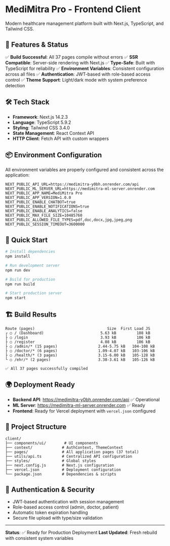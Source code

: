 # MediMitra Pro - Frontend Client

Modern healthcare management platform built with Next.js, TypeScript, and Tailwind CSS.

## 🚀 Features & Status

✅ **Build Successful**: All 37 pages compile without errors
✅ **SSR Compatible**: Server-side rendering with Next.js
✅ **Type-Safe**: Built with TypeScript for reliability
✅ **Environment Variables**: Consistent configuration across all files
✅ **Authentication**: JWT-based with role-based access control
✅ **Theme Support**: Light/dark mode with system preference detection

## 🛠 Tech Stack

- **Framework**: Next.js 14.2.3
- **Language**: TypeScript 5.9.2
- **Styling**: Tailwind CSS 3.4.0
- **State Management**: React Context API
- **HTTP Client**: Fetch API with custom wrappers

## 📦 Environment Configuration

All environment variables are properly configured and consistent across the application:

```env
NEXT_PUBLIC_API_URL=https://medimitra-y0bh.onrender.com/api
NEXT_PUBLIC_ML_SERVER_URL=https://medimitra-ml-server.onrender.com
NEXT_PUBLIC_APP_NAME=MediMitra Pro
NEXT_PUBLIC_APP_VERSION=1.0.0
NEXT_PUBLIC_ENABLE_CHATBOT=true
NEXT_PUBLIC_ENABLE_NOTIFICATIONS=true
NEXT_PUBLIC_ENABLE_ANALYTICS=false
NEXT_PUBLIC_MAX_FILE_SIZE=10485760
NEXT_PUBLIC_ALLOWED_FILE_TYPES=pdf,doc,docx,jpg,jpeg,png
NEXT_PUBLIC_SESSION_TIMEOUT=3600000
```

## 🚀 Quick Start

```bash
# Install dependencies
npm install

# Run development server
npm run dev

# Build for production
npm run build

# Start production server
npm start
```

## 🏗 Build Results

```
Route (pages)                                Size  First Load JS
┌ ○ / (Dashboard)                         5.63 kB         108 kB
├ ○ /login                                3.93 kB         106 kB
├ ○ /register                             4.08 kB         106 kB
├ ○ /admin/* (15 pages)                  2.44-5.75 kB   104-108 kB
├ ○ /doctor/* (6 pages)                  1.09-4.07 kB   103-106 kB
├ ○ /health/* (3 pages)                  3.15-6.00 kB   105-128 kB
└ ○ /ehr/* (2 pages)                     3.38-3.61 kB   105-126 kB

✅ All 37 pages successfully compiled
```

## 🌍 Deployment Ready

- **Backend API**: https://medimitra-y0bh.onrender.com/api ✅ Operational
- **ML Server**: https://medimitra-ml-server.onrender.com ✅ Ready
- **Frontend**: Ready for Vercel deployment with `vercel.json` configured

## 📁 Project Structure

```
client/
├── components/ui/        # UI components
├── context/             # AuthContext, ThemeContext  
├── pages/               # All application pages (37 total)
├── utils/api.ts         # Centralized API configuration
├── styles/              # Global styles
├── next.config.js       # Next.js configuration
├── vercel.json          # Deployment configuration
└── package.json         # Dependencies & scripts
```

## 🔐 Authentication & Security

- JWT-based authentication with session management
- Role-based access control (admin, doctor, patient)
- Automatic token expiration handling
- Secure file upload with type/size validation

---

**Status**: ✅ Ready for Production Deployment
**Last Updated**: Fresh rebuild with consistent system variables
